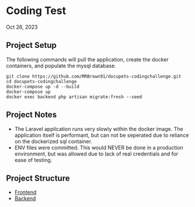 # Coding Test

Oct 26, 2023

## Project Setup
The following commands will pull the application, create the docker containers, and populate the mysql database.
```
git clone https://github.com/MRBrown91/docupets-codingchallenge.git 
cd docupets-codingchallenge
docker-compose up -d --build
docker-compose up
docker exec backend php artisan migrate:fresh --seed
```
 

## Project Notes
- The Laravel application runs very slowly within the docker image.  The application itself is performant, but can not be seperated due to reliance on the dockerized sql container.
- ENV files were committed.  This would NEVER be done in a production environment, but was allowed due to lack of real credentials and for ease of testing.

## Project Structure
- [Frontend](./frontend/README.md)
- [Backend](./backend/README.md)